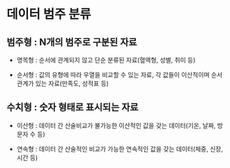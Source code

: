 # 데이터 범주 분류

## 범주형 : N개의 범주로 구분된 자료

- 명목형 : 순서에 관계되지 않고 단순 분류된 자료(혈액형, 성별, 취미 등)

- 순서형 : 값의 유형에 따라 우열을 비교할 수 있는 자료, 각 값들이 이산적이며 순서 관계가 있는 자료(만족도, 성적표 등)

## 수치형 : 숫자 형태로 표시되는 자료

- 이산형 : 데이터 간 산술비교가 불가능한 이산적인 값을 갖는 데이터(기온, 날짜, 방문자 수 등)

- 연속형 : 데이터 간 산술적인 비교가 가능한 연속적인 값을 갖는 데이터(체중, 신장, 시간 등)
